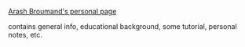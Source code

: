 [Arash Broumand's personal page](https://arashbroumand.github.io)

contains general info, educational background, some tutorial, personal notes, etc.
